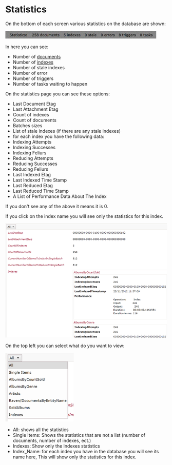 # Statistics

On the bottom of each screen various statistics on the database are shown:

![Statistics Fig 1](Images/studio_statistics_1.PNG)

In here you can see:  

- Number of [documents](http://ravendb.net/doc/studio/documents?version=2.0)
- Number of [indexes](http://ravendb.net/docs/studio/indexes?version=2.0)
- Number of stale indexes
- Number of error
- Number of triggers
- Number of tasks waiting to happen


On the statistics page you can see these options:

- Last Document Etag
- Last Attachment Etag
- Count of indexes
- Count of documents
- Batches sizes
- List of stale indexes (if there are any stale indexes)
- for each index you have the following data:
 - Indexing Attempts
 - Indexing Successes
 - Indexing Feliurs
 - Reducing Attempts
 - Reducing Successes
 - Reducing Feliurs
 - Last Indexed Etag
 - Last Indexed Time Stamp
 - Last Reduced Etag
 - Last Reduced Time Stamp
 - A List of Performance Data About The Index

If you don't see any of the above it means it is 0.

If you click on the index name you will see only the statistics for this index.

![Statistics Fig 2](Images/studio_statistics_2.PNG)

On the top left you can select what do you want to view:  

![Statistics Fig 3](Images/studio_statistics_3.PNG)  

- All: shows all the statistics
- Single Items: Shows the statistics that are not a list (number of documents, number of indexes, ect.)
- Indexes: Show only the Indexes statistics
- Index_Name: for each index you have in the database you will see its name here, This will show only the statistics for this index.